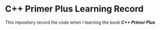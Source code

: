# C++ Primer Plus Learning Record

This repository record the code when I learning the book ***C++ Primer Plus***


